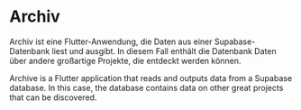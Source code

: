 # Archiv

Archiv ist eine Flutter-Anwendung, die Daten aus einer Supabase-Datenbank liest und ausgibt.
In diesem Fall enthält die Datenbank Daten über andere großartige Projekte, die entdeckt werden können.

Archive is a Flutter application that reads and outputs data from a Supabase database.
In this case, the database contains data on other great projects that can be discovered.

